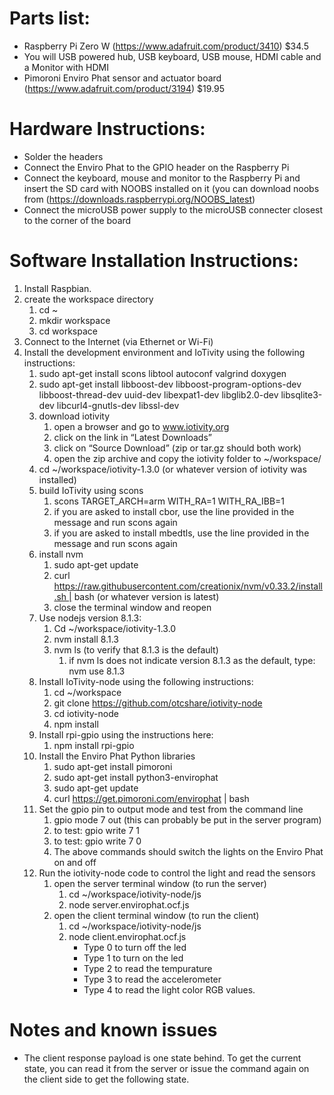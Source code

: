# Parts list:
* Raspberry Pi Zero W  (https://www.adafruit.com/product/3410) $34.5 
* You will USB powered hub, USB keyboard, USB mouse, HDMI cable and a Monitor with HDMI
* Pimoroni Enviro Phat sensor and actuator board (https://www.adafruit.com/product/3194) $19.95 
# Hardware Instructions:
* Solder the headers
* Connect the Enviro Phat to the GPIO header on the Raspberry Pi
* Connect the keyboard, mouse and monitor to the Raspberry Pi and insert the SD card with NOOBS installed on it (you can download noobs from (https://downloads.raspberrypi.org/NOOBS_latest) 
* Connect the microUSB power supply to the microUSB connecter closest to the corner of the board
# Software Installation Instructions:
1. Install Raspbian.
1. create the workspace directory 
    1. cd ~
    1. mkdir workspace
    1. cd workspace
1. Connect to the Internet (via Ethernet or Wi-Fi)
1. Install the development environment and IoTivity using the following instructions: 
    1. sudo apt-get install scons libtool autoconf valgrind doxygen
    1. sudo apt-get install libboost-dev libboost-program-options-dev libboost-thread-dev uuid-dev libexpat1-dev libglib2.0-dev libsqlite3-dev libcurl4-gnutls-dev libssl-dev
    1. download iotivity 
        1. open a browser and go to www.iotivity.org
        1. click on the link in “Latest Downloads”
        1. click on “Source Download” (zip or tar.gz should both work)
        1. open the zip archive and copy the iotivity folder to ~/workspace/
    1. cd ~/workspace/iotivity-1.3.0 (or whatever version of iotivity was installed)
    1. build IoTivity using scons 
        1. scons TARGET_ARCH=arm WITH_RA=1 WITH_RA_IBB=1
        1. if you are asked to install cbor, use the line provided in the message and run scons again
        1. if you are asked to install mbedtls, use the line provided in the message and run scons again
    1. install nvm 
        1. sudo apt-get update
        1. curl https://raw.githubusercontent.com/creationix/nvm/v0.33.2/install.sh | bash (or whatever version is latest)
        1. close the terminal window and reopen
    1. Use nodejs version 8.1.3: 
        1. Cd ~/workspace/iotivity-1.3.0
        1. nvm install 8.1.3
        1. nvm ls (to verify that 8.1.3 is the default) 
            1. if nvm ls does not indicate version 8.1.3 as the default, type: nvm use 8.1.3
    1. Install IoTivity-node using the following instructions: 
        1. cd ~/workspace
        1. git clone https://github.com/otcshare/iotivity-node
        1. cd iotivity-node
        1. npm install
    1. Install rpi-gpio using the instructions here: 
        1. npm install rpi-gpio
    1. Install the Enviro Phat Python libraries 
        1. sudo apt-get install pimoroni
        1. sudo apt-get install python3-envirophat
        1. sudo apt-get update
        1. curl https://get.pimoroni.com/envirophat | bash
    1. Set the gpio pin to output mode and test from the command line 
        1. gpio mode 7 out (this can probably be put in the server program)
        1. to test: gpio write 7 1
        1. to test: gpio write 7 0
        1. The above commands should switch the lights on the Enviro Phat on and off
    1. Run the iotivity-node code to control the light and read the sensors 
        1. open the server terminal window (to run the server) 
            1. cd ~/workspace/iotivity-node/js
            1. node server.envirophat.ocf.js
        1. open the client terminal window (to run the client) 
            1. cd ~/workspace/iotivity-node/js
            1. node client.envirophat.ocf.js
                * Type 0 to turn off the led
                * Type 1 to turn on the led
                * Type 2 to read the tempurature
                * Type 3 to read the accelerometer
                * Type 4 to read the light color RGB values.
# Notes and known issues 
* The client response payload is one state behind. To get the current state, you can read it from the server or issue the command again on the client side to get the following state.
